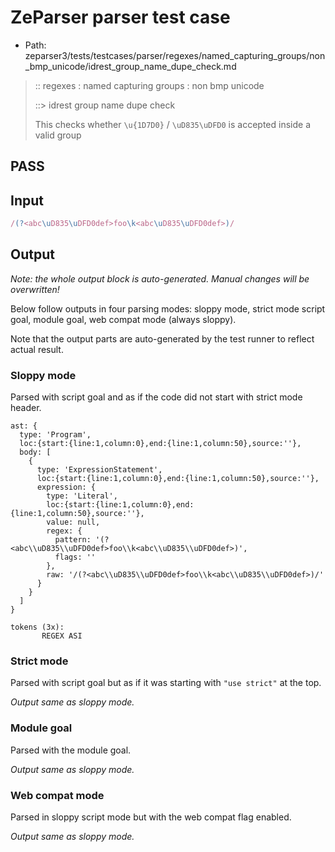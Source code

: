 # ZeParser parser test case

- Path: zeparser3/tests/testcases/parser/regexes/named_capturing_groups/non_bmp_unicode/idrest_group_name_dupe_check.md

> :: regexes : named capturing groups : non bmp unicode
>
> ::> idrest group name dupe check
>
> This checks whether `\u{1D7D0}` / `\uD835\uDFD0` is accepted inside a valid group

## PASS

## Input

`````js
/(?<abc\uD835\uDFD0def>foo\k<abc\uD835\uDFD0def>)/
`````

## Output

_Note: the whole output block is auto-generated. Manual changes will be overwritten!_

Below follow outputs in four parsing modes: sloppy mode, strict mode script goal, module goal, web compat mode (always sloppy).

Note that the output parts are auto-generated by the test runner to reflect actual result.

### Sloppy mode

Parsed with script goal and as if the code did not start with strict mode header.

`````
ast: {
  type: 'Program',
  loc:{start:{line:1,column:0},end:{line:1,column:50},source:''},
  body: [
    {
      type: 'ExpressionStatement',
      loc:{start:{line:1,column:0},end:{line:1,column:50},source:''},
      expression: {
        type: 'Literal',
        loc:{start:{line:1,column:0},end:{line:1,column:50},source:''},
        value: null,
        regex: {
          pattern: '(?<abc\\uD835\\uDFD0def>foo\\k<abc\\uD835\\uDFD0def>)',
          flags: ''
        },
        raw: '/(?<abc\\uD835\\uDFD0def>foo\\k<abc\\uD835\\uDFD0def>)/'
      }
    }
  ]
}

tokens (3x):
       REGEX ASI
`````

### Strict mode

Parsed with script goal but as if it was starting with `"use strict"` at the top.

_Output same as sloppy mode._

### Module goal

Parsed with the module goal.

_Output same as sloppy mode._

### Web compat mode

Parsed in sloppy script mode but with the web compat flag enabled.

_Output same as sloppy mode._

